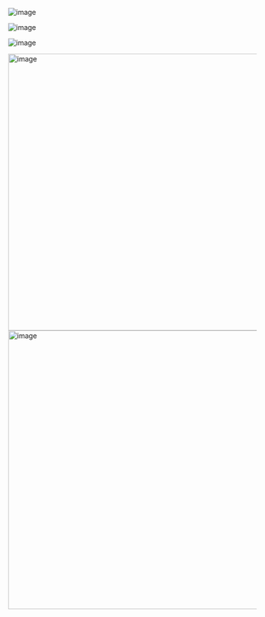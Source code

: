 

![image](https://github.com/user-attachments/assets/3633f98d-f3c6-4610-b804-78713935c7fb)


![image](https://github.com/user-attachments/assets/6a18618e-d025-48e7-b935-6edf7d17ca72)


![image](https://github.com/user-attachments/assets/62f4b076-d106-4619-98db-9f9fe6b35f45)


<img width="562" alt="image" src="https://github.com/user-attachments/assets/b8164e70-fa19-4240-8597-8e5b8f594e75">


<img width="566" alt="image" src="https://github.com/user-attachments/assets/b63799b9-c775-4276-aeed-63b3eec03df0">
